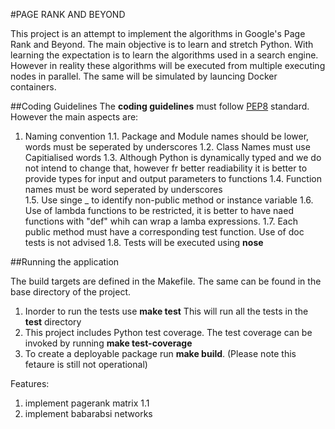 #PAGE RANK AND BEYOND

This project is an attempt to implement the algorithms in Google's Page Rank and Beyond. The main objective is to learn and stretch Python. With learning the expectation is to learn 
the algorithms used in a search engine. However in reality these algorithms will be executed from multiple executing nodes in parallel. The same will be simulated by launcing Docker 
containers.

##Coding Guidelines
The **coding guidelines** must follow [PEP8](https://www.python.org/dev/peps/pep-0008/) standard. However the main aspects are:

1. Naming convention
	1.1. Package and Module names should be lower, words must be seperated by underscores
	1.2. Class Names must use Capitialised words
	1.3. Although Python is dynamically typed and we do not intend to change that, however fr better readiability it is better to provide types for input and output parameters to functions
	1.4. Function names must be word seperated by underscores  
	1.5. Use singe _ to identify non-public method or instance variable
	1.6. Use of lambda functions to be restricted, it is better to have naed functions with "def" whih can wrap a lamba expressions.
	1.7. Each public method must have a corresponding test function. Use of doc tests is not advised
	1.8. Tests will be executed using **nose**
 
 
##Running the application

The build targets are defined in the Makefile. The same can be found in the base directory of the project. 
1. Inorder to run the tests use **make test** This will run all the tests in the __test__ directory
1. This project includes Python test coverage. The test coverage can be invoked by running **make test-coverage**
1. To create a deployable package run **make build**. (Please note this fetaure is still not operational)  




Features:
1. implement pagerank matrix
	1.1
1. implement babarabsi networks